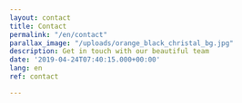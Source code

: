```yaml
---
layout: contact
title: Contact
permalink: "/en/contact"
parallax_image: "/uploads/orange_black_christal_bg.jpg"
description: Get in touch with our beautiful team
date: '2019-04-24T07:40:15.000+00:00'
lang: en
ref: contact

---
```


